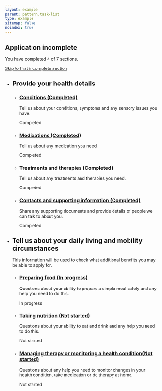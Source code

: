 ```yaml
---
layout: example
parent: pattern.task-list
type: example
sitemap: false
noindex: true
---
```


<h2 id="task-list-status" class="ds_task-list-status-heading">Application incomplete</h2>
<nav aria-labelledby="task-list-status" class="ds_task-list-status">
    <p>You have completed 4 of 7 sections.</p>
    <p><a href="#task5">Skip to first incomplete section</a></p>
</nav>
<ul class="ds_task-list-group">
    <li class="ds_task-list-group__section">
        <h2 class="ds_task-list-heading">Provide your health details</h2>
        <ul class="ds_task-list">
            <li class="ds_task-list__task" id="task1">
                <div class="ds_task-list__task-details">
                    <h3 class="ds_task-list__task-heading">
                        <a class="ds_task-list__task-link" href="#">Conditions <span class="visually-hidden">(Completed)</span></a>
                    </h3>
                    <p class="ds_hint-text  ds_task-list__task-summary">Tell us about your conditions, symptoms and any sensory issues you have.</p>
                </div>
                <div class="ds_task-list__task-status  ds_task-list__task-status--complete" aria-hidden="true">Completed</div>
            </li>
            <li class="ds_task-list__task" id="task2">
                <div class="ds_task-list__task-details">
                    <h3 class="ds_task-list__task-heading">
                        <a class="ds_task-list__task-link" href="#">Medications <span class="visually-hidden">(Completed)</span></a>
                    </h3>
                    <p class="ds_hint-text  ds_task-list__task-summary">Tell us about any medication you need.</p>
                </div>
                <div class="ds_task-list__task-status  ds_task-list__task-status--complete" aria-hidden="true">Completed</div>
            </li>
            <li class="ds_task-list__task" id="task3">
                <div class="ds_task-list__task-details">
                    <h3 class="ds_task-list__task-heading">
                        <a class="ds_task-list__task-link" href="#">Treatments and therapies <span class="visually-hidden">(Completed)</span></a>
                    </h3>
                    <p class="ds_hint-text  ds_task-list__task-summary">Tell us about any treatments and therapies you need.</p>
                </div>
                <div class="ds_task-list__task-status  ds_task-list__task-status--complete" aria-hidden="true">Completed</div>
            </li>
            <li class="ds_task-list__task" id="task4">
                <div class="ds_task-list__task-details">
                    <h3 class="ds_task-list__task-heading">
                        <a class="ds_task-list__task-link" href="#">Contacts and supporting information <span class="visually-hidden">(Completed)</span></a>
                    </h3>
                    <p class="ds_hint-text  ds_task-list__task-summary">Share any supporting documents and provide details of people we can talk to about you.</p>
                </div>
                <div class="ds_task-list__task-status  ds_task-list__task-status--complete" aria-hidden="true">Completed</div>
            </li>
        </ul>
    </li>
    <li class="ds_task-list-group__section">
        <h2 class="ds_task-list-heading">Tell us about your daily living and mobility circumstances</h2>
        <p class="ds_task-list-intro">This information will be used to check what additional benefits you may be able to apply for.</p>
        <ul class="ds_task-list">
            <li class="ds_task-list__task" id="task5">
                <div class="ds_task-list__task-details">
                    <h3 class="ds_task-list__task-heading">
                        <a class="ds_task-list__task-link" href="#">Preparing food <span class="visually-hidden">(In progress)</span></a>
                    </h3>
                    <p class="ds_hint-text  ds_task-list__task-summary">Questions about your ability to prepare a simple meal safely and any help you need to do this.</p>
                </div>
                <div class="ds_task-list__task-status" aria-hidden="true">In progress</div>
            </li>
            <li class="ds_task-list__task" id="task6">
                <div class="ds_task-list__task-details">
                    <h3 class="ds_task-list__task-heading">
                        <a class="ds_task-list__task-link" href="#">Taking nutrition <span class="visually-hidden">(Not started)</span></a>
                    </h3>
                    <p class="ds_hint-text  ds_task-list__task-summary">Questions about your ability to eat and drink and any help you need to do this.</p>
                </div>
                <div class="ds_task-list__task-status" aria-hidden="true">Not started</div>
            </li>
            <li class="ds_task-list__task" id="task7">
                <div class="ds_task-list__task-details">
                    <h3 class="ds_task-list__task-heading">
                        <a class="ds_task-list__task-link" href="#">Managing therapy or monitoring a health condition<span class="visually-hidden">(Not started)</span></a>
                    </h3>
                    <p class="ds_hint-text  ds_task-list__task-summary">Questions about any help you need to monitor changes in your health condition, take medication or do therapy  at home.</p>
                </div>
                <div class="ds_task-list__task-status" aria-hidden="true">Not started</div>
            </li>
        </ul>
    </li>
</ul>
